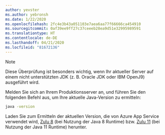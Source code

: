 ```yaml
---
author: yevster
ms.author: yebronsh
ms.date: 1/22/2020
ms.openlocfilehash: 2fc4e3b43a051103e7aea6aa77f66666ca454910
ms.sourcegitcommit: 0af39ee9ff27c37ceeeb28ea9d51e32995989591
ms.translationtype: HT
ms.contentlocale: de-DE
ms.lasthandoff: 04/21/2020
ms.locfileid: "81672136"
---
```

<!-- Included in "### Switch to a supported platform" sections that have different (required) intro paragraphs. For example:

### Switch to a supported platform

App Service offers specific versions of Java SE. To ensure compatibility, migrate your application to one of the supported versions of in its current environment before you proceed with any of the remaining steps. Be sure to fully test the resulting configuration. Use the latest stable release of your Linux distribution in such tests.

-->

> [!NOTE]
> Diese Überprüfung ist besonders wichtig, wenn Ihr aktueller Server auf einem nicht unterstützten JDK (z. B. Oracle JDK oder IBM OpenJ9) ausgeführt wird.

Melden Sie sich an Ihrem Produktionsserver an, und führen Sie den folgenden Befehl aus, um Ihre aktuelle Java-Version zu ermitteln:

```bash
java -version
```

Laden Sie zum Ermitteln der aktuellen Version, die von Azure App Service verwendet wird, [Zulu 8](https://www.azul.com/downloads/azure-only/zulu/?&version=java-8-lts&architecture=x86-64-bit&package=jdk) (bei Nutzung der Java 8 Runtime) bzw. [Zulu 11](https://www.azul.com/downloads/azure-only/zulu/?&version=java-11-lts&architecture=x86-64-bit&package=jdk) (bei Nutzung der Java 11 Runtime) herunter.
